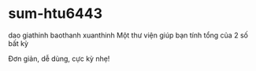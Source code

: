 # sum-htu6443
dao
giathinh
baothanh
xuanthinh
Một thư viện giúp bạn tính tổng của 2 số bất kỳ

Đơn giản, dễ dùng, cực kỳ nhẹ!
